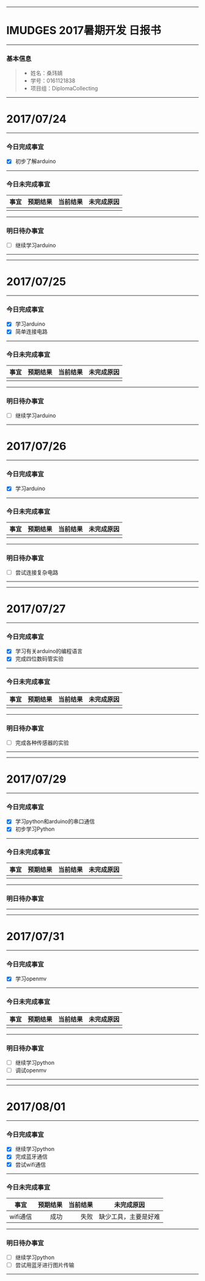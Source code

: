 -------
# IMUDGES 2017暑期开发 日报书

-------


### 基本信息
> * 姓名：桑玮婧
> * 学号：0161121838
> * 项目组：DiplomaCollecting

-------


# 2017/07/24

-------

### 今日完成事宜
- [x]  初步了解arduino

-----
### 今日未完成事宜


| 事宜     |预期结果| 当前结果  | 未完成原因   | 
| --------   | -----:  | -----:  | :----:  |
|    |   |   |   |


------
### 明日待办事宜
- [ ] 继续学习arduino
-------
-------


# 2017/07/25

-------

### 今日完成事宜
- [x]  学习arduino
- [x]  简单连接电路
-----
### 今日未完成事宜


| 事宜     |预期结果| 当前结果  | 未完成原因   | 
| --------   | -----:  | -----:  | :----:  |
|    |   |   |   |


------
### 明日待办事宜
- [ ] 继续学习arduino

-------
# 2017/07/26

-------

### 今日完成事宜
- [x]  学习arduino
-----
### 今日未完成事宜


| 事宜     |预期结果| 当前结果  | 未完成原因   | 
| --------   | -----:  | -----:  | :----:  |
|    |   |   |   |


------
### 明日待办事宜
- [ ] 尝试连接复杂电路
-------
-------

# 2017/07/27

-------

### 今日完成事宜
- [x]  学习有关arduino的编程语言
- [x]  完成四位数码管实验
-----
### 今日未完成事宜


| 事宜     |预期结果| 当前结果  | 未完成原因   | 
| --------   | -----:  | -----:  | :----:  |
|    |   |   |   |


------
### 明日待办事宜
- [ ] 完成各种传感器的实验
-------
-------


# 2017/07/29

-------

### 今日完成事宜
- [x]  学习python和arduino的串口通信
- [x]  初步学习Python

-----
### 今日未完成事宜


| 事宜     |预期结果| 当前结果  | 未完成原因   | 
| --------   | -----:  | -----:  | :----:  |
|    |   |   |   |


------
### 明日待办事宜

-------
-------

# 2017/07/31

-------

### 今日完成事宜
- [x]  学习openmv

-----
### 今日未完成事宜


| 事宜     |预期结果| 当前结果  | 未完成原因   | 
| --------   | -----:  | -----:  | :----:  |
|    |   |   |   |


------
### 明日待办事宜
- [ ] 继续学习python
- [ ] 调试openmv
-------
-------

# 2017/08/01

-------

### 今日完成事宜
- [x]  继续学习python
- [x]  完成蓝牙通信
- [x]  尝试wifi通信
-----
### 今日未完成事宜

| 事宜     |预期结果| 当前结果  | 未完成原因   | 
| --------   | -----:  | -----:  | :----:  |
|   wifi通信  |  成功   | 失败  | 缺少工具，主要是好难  |



------
### 明日待办事宜
- [ ] 继续学习python
- [ ] 尝试用蓝牙进行图片传输
-------
